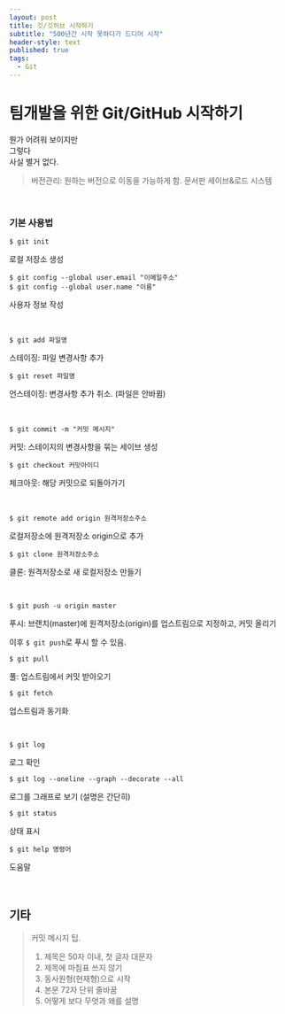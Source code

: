 ```yaml
---
layout: post
title: 깃/깃허브 시작하기
subtitle: "500년간 시작 못하다가 드디어 시작"
header-style: text
published: true
tags:
  - Git
---
```


# 팀개발을 위한 Git/GitHub 시작하기

뭔가 어려워 보이지만  
그렇다   
사실 별거 없다.  


> 버전관리: 원하는 버전으로 이동을 가능하게 함. 문서판 세이브&로드 시스템

<br>

### 기본 사용법

```
$ git init
```
로컬 저장소 생성

```
$ git config --global user.email "이메일주소"
$ git config --global user.name "이름"
```
사용자 정보 작성

<br>

```
$ git add 파일명
```
스테이징: 파일 변경사항 추가

```
$ git reset 파일명
```
언스테이징: 변경사항 추가 취소. (파일은 안바뀜)

<br>

```
$ git commit -m "커밋 메시지"
```
커밋: 스테이지의 변경사항을 묶는 세이브 생성

```
$ git checkout 커밋아이디
```
체크아웃: 해당 커밋으로 되돌아가기

<br>

```
$ git remote add origin 원격저장소주소
```
로컬저장소에 원격저장소 origin으로 추가

```
$ git clone 원격저장소주소
```
클론: 원격저장소로 새 로컬저장소 만들기

<br>

```
$ git push -u origin master
```
푸시: 브랜치(master)에 원격저장소(origin)를 업스트림으로 지정하고, 커밋 올리기

이후 `$ git push`로 푸시 할 수 있음. 

```
$ git pull
```
풀: 업스트림에서 커밋 받아오기

```
$ git fetch
```
업스트림과 동기화

<br>

```
$ git log
```
로그 확인

```
$ git log --oneline --graph --decorate --all
```
로그를 그래프로 보기 (설명은 간단히)

```
$ git status
```
상태 표시

```
$ git help 명령어
```
도움말 

<br>

## 기타

> 커밋 메시지 팁. 
> 1. 제목은 50자 이내, 첫 글자 대문자
> 2. 제목에 마침표 쓰지 않기
> 3. 동사원형(현재형)으로 시작
> 4. 본문 72자 단위 줄바꿈
> 5. 어떻게 보다 무엇과 왜를 설명

